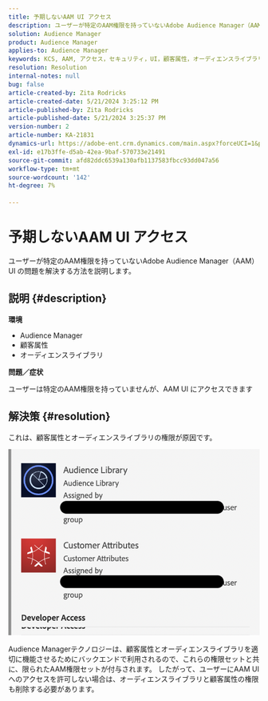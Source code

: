 ```yaml
---
title: 予期しないAAM UI アクセス
description: ユーザーが特定のAAM権限を持っていないAdobe Audience Manager（AAM） UI の問題を解決する方法を説明します。
solution: Audience Manager
product: Audience Manager
applies-to: Audience Manager
keywords: KCS, AAM, アクセス，セキュリティ，UI，顧客属性，オーディエンスライブラリ
resolution: Resolution
internal-notes: null
bug: false
article-created-by: Zita Rodricks
article-created-date: 5/21/2024 3:25:12 PM
article-published-by: Zita Rodricks
article-published-date: 5/21/2024 3:25:37 PM
version-number: 2
article-number: KA-21831
dynamics-url: https://adobe-ent.crm.dynamics.com/main.aspx?forceUCI=1&pagetype=entityrecord&etn=knowledgearticle&id=7fc1424e-8617-ef11-9f89-6045bd06eea5
exl-id: e17b3ffe-d5ab-42ea-9baf-570733e21491
source-git-commit: afd82ddc6539a130afb1137583fbcc93dd047a56
workflow-type: tm+mt
source-wordcount: '142'
ht-degree: 7%

---
```


# 予期しないAAM UI アクセス


ユーザーが特定のAAM権限を持っていないAdobe Audience Manager（AAM） UI の問題を解決する方法を説明します。

## 説明 {#description}


<b>環境</b>

- Audience Manager
- 顧客属性
- オーディエンスライブラリ


<b>問題／症状</b>



ユーザーは特定のAAM権限を持っていませんが、AAM UI にアクセスできます


## 解決策 {#resolution}


これは、顧客属性とオーディエンスライブラリの権限が原因です。

![](assets/0f984131-f8d2-ed11-a7c7-6045bd006b25.png)



Audience Managerテクノロジーは、顧客属性とオーディエンスライブラリを適切に機能させるためにバックエンドで利用されるので、これらの権限セットと共に、限られたAAM権限セットが付与されます。 したがって、ユーザーにAAM UI へのアクセスを許可しない場合は、オーディエンスライブラリと顧客属性の権限も削除する必要があります。
